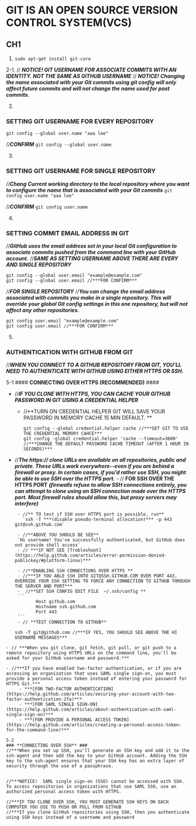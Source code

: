 # GIT IS AN OPEN SOURCE VERSION CONTROL SYSTEM(VCS) #

## CH1 ##

1. `sudo apt-get install git-core` 

2-1. 
// ***NOTICE! GIT USERNAME FOR ASSOCIATE COMMITS WITH AN IDENTITY. NOT THE SAME AS GITHUB USERNAME***
// ***NOTICE! Changing the name associated with your Git commits using git config will only affect future commits and will not change the name used for past commits.***

2.
### **SETTING GIT USERNAME FOR EVERY REPOSITORY** ###
`git config --global user.name "aaa lee"`

//***CONFIRM***
`git config --global user.name`

3.
### **SETTING GIT USERNAME FOR SINGLE REPOSITORY** ###
//***Chang Current working directory to the local repository where you want to configure the name that is associated with your Git commits***
`git config user.name "aaa lee"`

//***CONFIRM*** 
`git config user.name`

4.
### **SETTING COMMIT EMAIL ADDRESS IN GIT** ###
//***GitHub uses the email address set in your local Git configuration to associate commits pushed from the command line with your GitHub account.***
//***SAME AS SETTING USERNAME ABOVE THERE ARE EVERY AND SINGLE REPOSITORY***
```
git config --global user.email "example@example.com"
git config --global user.email //***FOR CONFIRM***
```

//***FOR SINGLE REPOSITORY***
//***You can change the email address associated with commits you make in a single repository. This will override your global Git config settings in this one repository, but will not affect any other repositories.***
```
git config user.email "example@example.com"
git config user.email //***FOR CONFIRM***
```

5.
### **AUTHENTICATION WITH GITHUB FROM GIT** ###
//***WHEN YOU CONNECT TO A GITHUB REPOSITORY FROM GIT, YOU'LL NEED TO AUTHENTICATE WITH GITHUB USING EITHER HTTPS OR SSH.***

5-1 #### **CONNECTING OVER HTTPS (RECOMMENDED)** ####
- //***IF YOU CLONE WITH HTTPS, YOU CAN CACHE YOUR GITHUB PASSWORD IN GIT USING A CREDENTIAL HELPER***
    - //**TURN ON CREDENTIAL HELPER GIT WILL SAVE YOUR PASSWORD IN MEMORY CACHE 15 MIN DEFAULT. **
       ```
       git config --global credential.helper cache //***SET GIT TO USE THE CREDENTIAL MEMORY CAHCE***
       git config -global credential.helper 'cache --timeout=3600' //***CHANGE THE DEFAULT PASSWORD CACHE TIMEOUT (AFTER 1 HOUR IN SECONDS)***
       ```
- //***The https:// clone URLs are available on all repositories, public and private. These URLs work everywhere--even if you are behind a firewall or proxy. In certain cases, if you'd rather use SSH, you might be able to use SSH over the HTTPS port.***
       - // **FOR SSH OVER THE HTTPS PORT**
       ***(firewalls refuse to allow SSH connections entirely, you can attempt to clone using an SSH     connection made over the HTTPS port. Most firewall rules should allow this, but proxy servers may interfere)***
 
       - //** TO test if SSH over HTTPS port is possible, run** 
         `ssh -T ***(disable pseudo-terminal allocation)*** -p 443 git@ssh.github.com`
  
       - //**ABOVE YOU SHOULD BE SEE**
       `Hi username! You've successfully authenticated, but GitHub does not provide shell access` 
       - // ***IF NOT SEE [Trobleshoot](https://help.github.com/articles/error-permission-denied-publickey/#platform-linux)***
   
       - //**ENABLING SSH CONNECTIONS OVER HTTPS **
       - //***IF YOU ABLE SSH INTO GIT@SSH.GITHUB.COM OVER PORT 443, OVERRIDE YOUR SSH SETTING TO FORCE ANY CONNECTION TO GITHUB THROUGH THE SERVER AND PORT***
       -  //**SET SSH CONFIG EDIT FILE  ~/.ssh/config **
       ```   
              Host github.com
              Hostname ssh.github.com
              Port 443 
       ```
       - // **TEST CONNECTION TO GITHUB**
   ```
   ssh -T git@github.com //***IF YES, YOU SHOULD SEE ABOVE THE HI USERNAME MESSAGES***
```
- // ***When you git clone, git fetch, git pull, or git push to a remote repository using HTTPS URLs on the command line, you'll be asked for your GitHub username and password.***

- //***If you have enabled two-factor authentication, or if you are accessing an organization that uses SAML single sign-on, you must provide a personal access token instead of entering your password for HTTPS Git.***
     - ***[FOR TWO-FACTOR AUTHENTICATION](https://help.github.com/articles/securing-your-account-with-two-factor-authentication-2fa)***
     - ***[FOR SAML SINGLE SIGN-ON](https://help.github.com/articles/about-authentication-with-saml-single-sign-on)***
     - ***[FOR PROVIDE A PERSONAL ACCESS TOKEN](https://help.github.com/articles/creating-a-personal-access-token-for-the-command-line)***

5-2 
### **CONNECTING OVER SSH** ###
//***When you set up SSH, you'll generate an SSH key and add it to the ssh-agent and then add the key to your GitHub account. Adding the SSH key to the ssh-agent ensures that your SSH key has an extra layer of security through the use of a passphrase.


//***NOTICE!  SAML single sign-on (SSO) cannot be accessed with SSH. To access repositories in organizations that use SAML SSO, use an authorized personal access token with HTTPS. 

//***IF TOU CLONE OVER SSH, YOU MUST GENERATE SSH KEYS ON EACH COMPUTER YOU USE TO PUSH OR PULL FROM GITHUB 
//***If you clone GitHub repositories using SSH, then you authenticate using SSH keys instead of a username and password  
